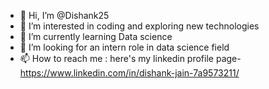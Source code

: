 - 👋 Hi, I’m @Dishank25
- 👀 I’m interested in coding and exploring new technologies
- 🌱 I’m currently learning Data science
- 💞️ I’m looking for an intern role in data science field
- 📫 How to reach me : here's my linkedin profile page- https://www.linkedin.com/in/dishank-jain-7a9573211/

<!---
Dishank25/Dishank25 is a ✨ special ✨ repository because its `README.md` (this file) appears on your GitHub profile.
You can click the Preview link to take a look at your changes.
--->
